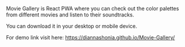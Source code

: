 Movie Gallery is React PWA where you can check out the color palettes from different movies and listen to their soundtracks.

You can download it in your desktop or mobile device.

For demo link visit here: https://diannashonia.github.io/Movie-Gallery/
